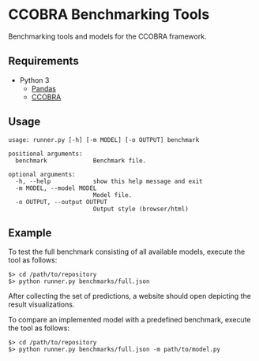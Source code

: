 CCOBRA Benchmarking Tools
=========================

Benchmarking tools and models for the CCOBRA framework.

## Requirements

- Python 3
  - [Pandas](https://pandas.pydata.org)
  - [CCOBRA](https://github.com/CognitiveComputationLab/ccobra)

## Usage

```
usage: runner.py [-h] [-m MODEL] [-o OUTPUT] benchmark

positional arguments:
  benchmark             Benchmark file.

optional arguments:
  -h, --help            show this help message and exit
  -m MODEL, --model MODEL
                        Model file.
  -o OUTPUT, --output OUTPUT
                        Output style (browser/html)
```

## Example

To test the full benchmark consisting of all available models, execute the tool as follows:

```
$> cd /path/to/repository
$> python runner.py benchmarks/full.json
```

After collecting the set of predictions, a website should open depicting the result visualizations.

To compare an implemented model with a predefined benchmark, execute the tool as follows:

```
$> cd /path/to/repository
$> python runner.py benchmarks/full.json -m path/to/model.py
```

